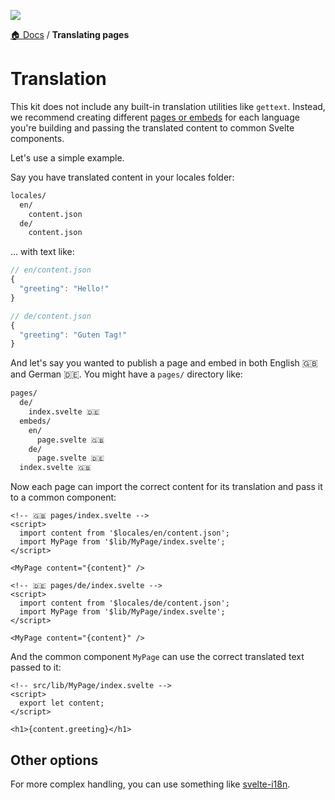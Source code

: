 ![](https://graphics.thomsonreuters.com/style-assets/images/logos/reuters-graphics-logo/svg/graphics-logo-color-dark.svg)

[🏠 Docs](https://github.com/reuters-graphics/bluprint_graphics-kit/blob/master/docs/developers/README.md) / **Translating pages**

# Translation

This kit does not include any built-in translation utilities like `gettext`. Instead, we recommend creating different [pages or embeds](./pages.md) for each language you're building and passing the translated content to common Svelte components.

Let's use a simple example.

Say you have translated content in your locales folder:

```bash
locales/
  en/
    content.json
  de/
    content.json
```

... with text like:

```javascript
// en/content.json
{
  "greeting": "Hello!"
}

// de/content.json
{
  "greeting": "Guten Tag!"
}
```

And let's say you wanted to publish a page and embed in both English 🇬🇧 and German 🇩🇪. You might have a `pages/` directory like:

```bash
pages/
  de/
    index.svelte 🇩🇪
  embeds/
    en/
      page.svelte 🇬🇧
    de/
      page.svelte 🇩🇪
  index.svelte 🇬🇧

```

Now each page can import the correct content for its translation and pass it to a common component:

```svelte
<!-- 🇬🇧 pages/index.svelte -->
<script>
  import content from '$locales/en/content.json';
  import MyPage from '$lib/MyPage/index.svelte';
</script>

<MyPage content="{content}" />
```

```svelte
<!-- 🇩🇪 pages/de/index.svelte -->
<script>
  import content from '$locales/de/content.json';
  import MyPage from '$lib/MyPage/index.svelte';
</script>

<MyPage content="{content}" />
```

And the common component `MyPage` can use the correct translated text passed to it:

```svelte
<!-- src/lib/MyPage/index.svelte -->
<script>
  export let content;
</script>

<h1>{content.greeting}</h1>
```

## Other options

For more complex handling, you can use something like [svelte-i18n](https://github.com/kaisermann/svelte-i18n).
